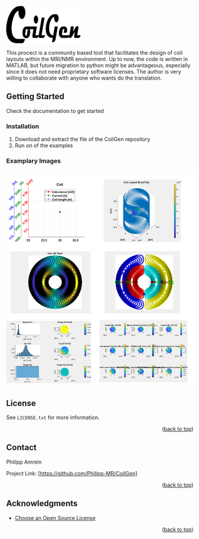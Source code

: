 <div id="top"></div>


 <img src="./Documentation/GoilGen_Logo.png" width="200" height="100">

<!-- ABOUT THE PROJECT -->

This procect is a community based tool that facilitates the design of coil layouts within the MRI/NMR environment.
Up to now, the code is written in MATLAB, but future migration to python might be advantageous, especially since it does not need proprietary software licenses. The author is very willing to collaborate with anyone who wants do the translation.



<!-- GETTING STARTED -->
## Getting Started

Check the documentation to get started



### Installation


1. Download and extract the file of the CoilGen repository
2. Run on of the examples

### Examplary Images

![plot](./Documentation/Results_CoilGen_YGradient.png)





<!-- LICENSE -->
## License

 See `LICENSE.txt` for more information.

<p align="right">(<a href="#top">back to top</a>)</p>



<!-- CONTACT -->
## Contact

Philipp Amrein

Project Link: [https://github.com/Philipp-MR/CoilGen]

<p align="right">(<a href="#top">back to top</a>)</p>



<!-- ACKNOWLEDGMENTS -->
## Acknowledgments


* [Choose an Open Source License](https://choosealicense.com)


<p align="right">(<a href="#top">back to top</a>)</p>




